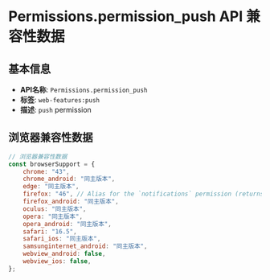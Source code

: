# Permissions.permission_push API 兼容性数据

## 基本信息

- **API名称**: `Permissions.permission_push`
- **标签**: `web-features:push`
- **描述**: `push` permission

## 浏览器兼容性数据

```javascript
// 浏览器兼容性数据
const browserSupport = {
    chrome: "43",
    chrome_android: "同主版本",
    edge: "同主版本",
    firefox: "46", // Alias for the `notifications` permission (returns the same value).,
    firefox_android: "同主版本",
    oculus: "同主版本",
    opera: "同主版本",
    opera_android: "同主版本",
    safari: "16.5",
    safari_ios: "同主版本",
    samsunginternet_android: "同主版本",
    webview_android: false,
    webview_ios: false,
};

```


